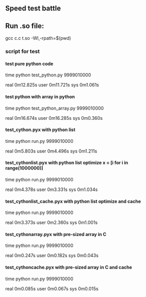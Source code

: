 ## Speed test battle

## Run .so file:

gcc c.c t.so -Wl,-rpath=$(pwd)

### script for test

#### test pure python code
time python test_python.py
9999010000

real    0m12.825s
user    0m11.721s
sys     0m1.061s

#### test python with array in python
time python test_python_array.py
9999010000

real    0m16.674s
user    0m16.285s
sys     0m0.360s

#### test_cython.pyx with python list
time python run.py
9999010000

real    0m5.803s
user    0m4.496s
sys     0m1.211s

#### test_cythonlist.pyx with python list optimize x = [i for i in range(1000000)]
time python run.py
9999010000

real    0m4.378s
user    0m3.331s
sys     0m1.034s

#### test_cythonlist_cache.pyx with python list optimize and cache
time python run.py
9999010000

real    0m3.373s
user    0m2.360s
sys     0m1.001s

#### test_cythonarray.pyx with pre-sized array in C
time python run.py
9999010000

real    0m0.247s
user    0m0.182s
sys     0m0.043s

#### test_cythoncache.pyx with pre-sized array in C and cache
time python run.py
9999010000

real    0m0.085s
user    0m0.067s
sys     0m0.015s